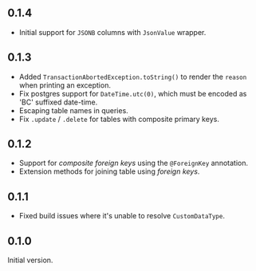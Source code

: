 ## 0.1.4
 * Initial support for `JSONB` columns with `JsonValue` wrapper.

## 0.1.3
 * Added `TransactionAbortedException.toString()` to render the `reason` when
   printing an exception.
 * Fix postgres support for `DateTime.utc(0)`, which must be encoded as 'BC'
   suffixed date-time.
 * Escaping table names in queries.
 * Fix `.update` / `.delete` for tables with composite primary keys.

## 0.1.2
 * Support for _composite foreign keys_ using the `@ForeignKey` annotation.
 * Extension methods for joining table using _foreign keys_.

## 0.1.1
 * Fixed build issues where it's unable to resolve `CustomDataType`.

## 0.1.0

Initial version.
